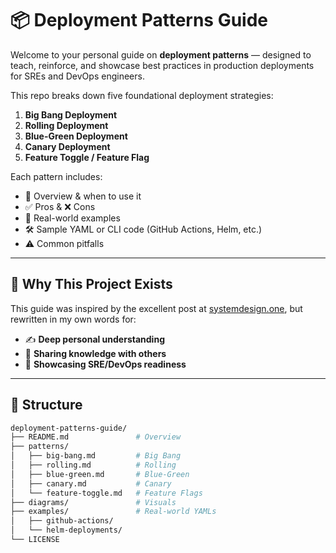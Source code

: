 # 📦 Deployment Patterns Guide

Welcome to your personal guide on **deployment patterns** — designed to teach, reinforce, and showcase best practices in production deployments for SREs and DevOps engineers.

This repo breaks down five foundational deployment strategies:

1. **Big Bang Deployment**
2. **Rolling Deployment**
3. **Blue-Green Deployment**
4. **Canary Deployment**
5. **Feature Toggle / Feature Flag**

Each pattern includes:
- 📖 Overview & when to use it
- ✅ Pros & ❌ Cons
- 🔧 Real-world examples
- 🛠 Sample YAML or CLI code (GitHub Actions, Helm, etc.)
- ⚠️ Common pitfalls

---

## 🚀 Why This Project Exists

This guide was inspired by the excellent post at [systemdesign.one](https://newsletter.systemdesign.one/p/deployment-patterns), but rewritten in my own words for:

- ✍️ **Deep personal understanding**
- 📢 **Sharing knowledge with others**
- 💼 **Showcasing SRE/DevOps readiness**

---

## 📁 Structure

```bash
deployment-patterns-guide/
├── README.md               # Overview
├── patterns/
│   ├── big-bang.md         # Big Bang
│   ├── rolling.md          # Rolling
│   ├── blue-green.md       # Blue-Green
│   ├── canary.md           # Canary
│   └── feature-toggle.md   # Feature Flags
├── diagrams/               # Visuals
├── examples/               # Real-world YAMLs
│   ├── github-actions/
│   └── helm-deployments/
└── LICENSE
```
